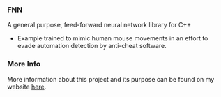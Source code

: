 ### **FNN**
A general purpose, feed-forward neural network library for C++
 - Example trained to mimic human mouse movements in an effort to evade automation detection by anti-cheat software.

### **More Info**
More information about this project and its purpose can be found on my website [here](https://strayfade.com/FeedForward).
